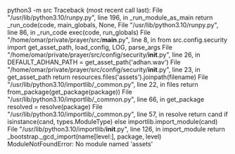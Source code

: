 python3 -m src
Traceback (most recent call last):
  File "/usr/lib/python3.10/runpy.py", line 196, in _run_module_as_main
    return _run_code(code, main_globals, None,
  File "/usr/lib/python3.10/runpy.py", line 86, in _run_code
    exec(code, run_globals)
  File "/home/omar/private/prayer/src/__main__.py", line 8, in <module>
    from src.config.security import get_asset_path, load_config, LOG, parse_args
  File "/home/omar/private/prayer/src/config/security/__init__.py", line 26, in <module>
    DEFAULT_ADHAN_PATH = get_asset_path('adhan.wav')
  File "/home/omar/private/prayer/src/config/security/__init__.py", line 23, in get_asset_path
    return resources.files('assets').joinpath(filename)
  File "/usr/lib/python3.10/importlib/_common.py", line 22, in files
    return from_package(get_package(package))
  File "/usr/lib/python3.10/importlib/_common.py", line 66, in get_package
    resolved = resolve(package)
  File "/usr/lib/python3.10/importlib/_common.py", line 57, in resolve
    return cand if isinstance(cand, types.ModuleType) else importlib.import_module(cand)
  File "/usr/lib/python3.10/importlib/__init__.py", line 126, in import_module
    return _bootstrap._gcd_import(name[level:], package, level)
ModuleNotFoundError: No module named 'assets'